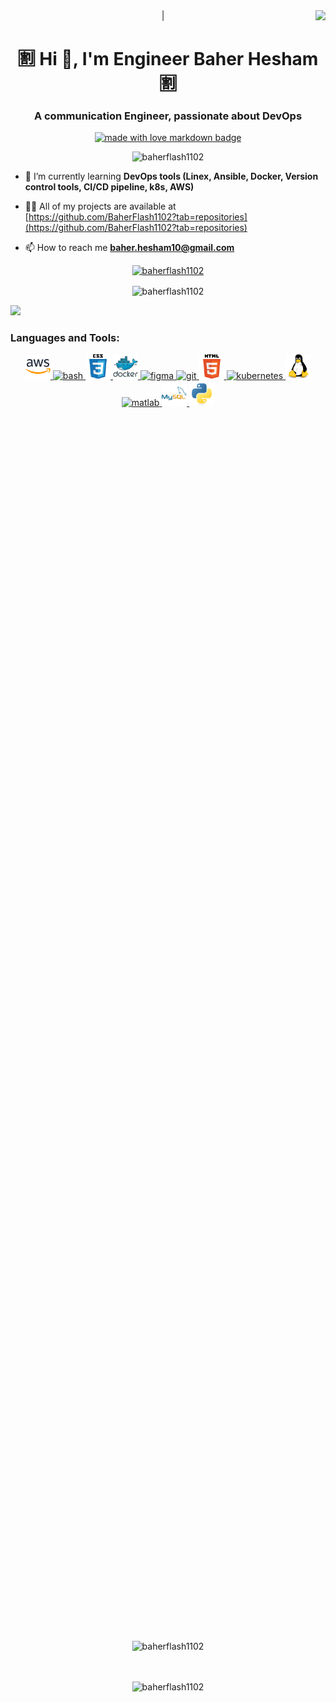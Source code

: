 <img align="right" src="https://www.netspaceindia.com/wp-content/uploads/2017/03/Backgrounds_Background_Ubuntu_Hello_World_program_100963_.jpg">
<div align="center">|</div>
<h1 align="center">🈹  Hi 👋, I'm Engineer Baher Hesham  🈹</h1>
<h3 align="center">A communication Engineer, passionate about DevOps</h3>

<p align="center"><a href="https://github.com/BaherFlash1102"><img src="https://forthebadge.com/images/badges/built-with-love.svg" width="130" alt="made with love  markdown badge" ></a></p>

<p align="center"> <img src="https://komarev.com/ghpvc/?username=baherflash1102&label=Profile%20views&color=0e75b6&style=flat" alt="baherflash1102" /> </p>

- 🌱 I’m currently learning **DevOps tools (Linex, Ansible, Docker, Version control tools, CI/CD pipeline, k8s, AWS)**

- 👨‍💻 All of my projects are available at [https://github.com/BaherFlash1102?tab=repositories](https://github.com/BaherFlash1102?tab=repositories)

- 📫 How to reach me **baher.hesham10@gmail.com**


<p align="center"> 
<a href="https://github.com/ryo-ma/github-profile-trophy"><img src="https://github-profile-trophy.vercel.app/?username=baherflash1102" alt="baherflash1102" /></a>
</p>
<p align="center">
  <img align="center" src="https://github-readme-streak-stats.herokuapp.com/?user=baherflash1102&" alt="baherflash1102" />
</p>

<img src="https://user-images.githubusercontent.com/74038190/225813708-98b745f2-7d22-48cf-9150-083f1b00d6c9.gif" width="1000">


<h3 align="left">Languages and Tools:</h3>
<p align="center"> <a href="https://aws.amazon.com" target="_blank" rel="noreferrer"> <img src="https://raw.githubusercontent.com/devicons/devicon/master/icons/amazonwebservices/amazonwebservices-original-wordmark.svg" alt="aws" width="40" height="40"/> </a> <a href="https://www.gnu.org/software/bash/" target="_blank" rel="noreferrer"> <img src="https://www.vectorlogo.zone/logos/gnu_bash/gnu_bash-icon.svg" alt="bash" width="40" height="40"/> </a> <a href="https://www.w3schools.com/css/" target="_blank" rel="noreferrer"> <img src="https://raw.githubusercontent.com/devicons/devicon/master/icons/css3/css3-original-wordmark.svg" alt="css3" width="40" height="40"/> </a> <a href="https://www.docker.com/" target="_blank" rel="noreferrer"> <img src="https://raw.githubusercontent.com/devicons/devicon/master/icons/docker/docker-original-wordmark.svg" alt="docker" width="40" height="40"/> </a> <a href="https://www.figma.com/" target="_blank" rel="noreferrer"> <img src="https://www.vectorlogo.zone/logos/figma/figma-icon.svg" alt="figma" width="40" height="40"/> </a> <a href="https://git-scm.com/" target="_blank" rel="noreferrer"> <img src="https://www.vectorlogo.zone/logos/git-scm/git-scm-icon.svg" alt="git" width="40" height="40"/> </a> <a href="https://www.w3.org/html/" target="_blank" rel="noreferrer"> <img src="https://raw.githubusercontent.com/devicons/devicon/master/icons/html5/html5-original-wordmark.svg" alt="html5" width="40" height="40"/> </a> <a href="https://kubernetes.io" target="_blank" rel="noreferrer"> <img src="https://www.vectorlogo.zone/logos/kubernetes/kubernetes-icon.svg" alt="kubernetes" width="40" height="40"/> </a> <a href="https://www.linux.org/" target="_blank" rel="noreferrer"> <img src="https://raw.githubusercontent.com/devicons/devicon/master/icons/linux/linux-original.svg" alt="linux" width="40" height="40"/> </a> <a href="https://www.mathworks.com/" target="_blank" rel="noreferrer"> <img src="https://upload.wikimedia.org/wikipedia/commons/2/21/Matlab_Logo.png" alt="matlab" width="40" height="40"/> </a> <a href="https://www.mysql.com/" target="_blank" rel="noreferrer"> <img src="https://raw.githubusercontent.com/devicons/devicon/master/icons/mysql/mysql-original-wordmark.svg" alt="mysql" width="40" height="40"/> </a> <a href="https://www.python.org" target="_blank" rel="noreferrer"> <img src="https://raw.githubusercontent.com/devicons/devicon/master/icons/python/python-original.svg" alt="python" width="40" height="40"/> </a> </p>

<div style="display: flex; justify-content: center; align-items: center; height: 100vh; flex-direction: column; gap: 20px;">
  <p>
    <img src="https://github-readme-stats.vercel.app/api/top-langs?username=baherflash1102&show_icons=true&locale=en&layout=compact" alt="baherflash1102" />
  </p>

  <p>
    <img src="https://github-readme-stats.vercel.app/api?username=baherflash1102&show_icons=true&locale=en" alt="baherflash1102" />
  </p>
</div>


<h3 align="left">Connect with me:</h3>
<p align="left">
<a href="https://linkedin.com/in/baherhesham" target="blank"><img align="center" src="https://user-images.githubusercontent.com/74038190/235294012-0a55e343-37ad-4b0f-924f-c8431d9d2483.gif" alt="baherhesham" height="100" width="100" /></a>
<a href="[https://fb.com/baher hesham](https://www.facebook.com/baher.hesham.2025)" target="blank"><img align="center" src="https://user-images.githubusercontent.com/74038190/235294008-ed8de58b-d4d0-4790-aa81-a39fdc8a1e50.gif" alt="baher hesham" height="100" width="100" /></a>
<a href="https://discordapp.com/users/902232805130534913" target="blank"><img align="center" src="https://user-images.githubusercontent.com/74038190/235294015-47144047-25ab-417c-af1b-6746820a20ff.gif" alt="baher hesham" height="100" width="100" /></a>
</p>


